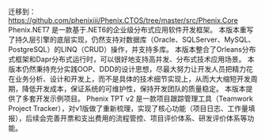 迁移到：https://github.com/phenixiii/Phenix.CTOS/tree/master/src/Phenix.Core
Phenix.NET7 是一款基于.NET6的企业级分布式应用软件开发框架。
本版本重写了持久层引擎的底层实现，仍然支持对数据库（Oracle、SQLServer、MySQL、PostgreSQL）的LINQ（CRUD）操作，并支持多库。
本版本整合了Orleans分布式框架和Dapr分布式运行时，可以很好地支持高并发、分布式技术应用场景。
本版本仍然秉持充分实践OOP、DDD的设计思想，尽最大努力让开发人员把精力花在业务分析、设计和开发上，而不是具体的技术细节实现上，从而大大缩短开发周期，降低开发成本，保证系统的可维护性，保持开发团队的质量稳定。
本版本提供了多套开发示例项目。
Phenix TPT v2 是一款项目跟踪管理工具（Teamwork Project Tracker），对v1版做了重新梳理，实现了核心功能（项目日志、工作量填报），后续会完善开票和支出费用的流程管控、项目评价体系、研发评价体系等功能。
